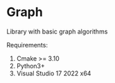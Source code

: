 # Graph
Library with basic graph algorithms


Requirements:

1. Cmake >= 3.10
2. Python3+
3. Visual Studio 17 2022 x64
